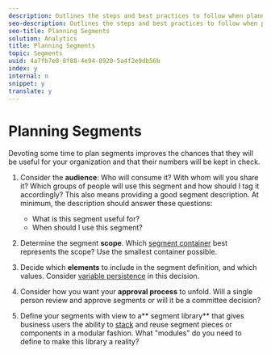 ```yaml
---
description: Outlines the steps and best practices to follow when planning your segments.
seo-description: Outlines the steps and best practices to follow when planning your segments.
seo-title: Planning Segments
solution: Analytics
title: Planning Segments
topic: Segments
uuid: 4a7fb7e0-8f88-4e94-8920-5a4f2e9db56b
index: y
internal: n
snippet: y
translate: y
---
```


# Planning Segments

Devoting some time to plan segments improves the chances that they will be useful for your organization and that their numbers will be kept in check. 

1. Consider the **audience**: Who will consume it? With whom will you share it? Which groups of people will use this segment and how should I tag it accordingly? This also means providing a good segment description. At minimum, the description should answer these questions: 
    * What is this segment useful for?
    * When should I use this segment?

1. Determine the segment **scope**. Which [ segment container](../../c_segmentation_bucket/seg_overview.md#concept_82653C7E29FE49F5A4B5E5E93B0A6399) best represents the scope? Use the smallest container possible.
1. Decide which **elements** to include in the segment definition, and which values. Consider [ variable persistence](../../c_segmentation_bucket/seg_overview.md#concept_E579D72B1C644AE9A4C4EAF6B47A4DCB) in this decision.
1. Consider how you want your **approval process** to unfold. Will a single person review and approve segments or will it be a committee decision?
1. Define your segments with view to a** segment library** that gives business users the ability to [ stack](../../c_segmentation_bucket/seg_workflow/seg_build.md#concept_40C299B60B354E10B344702EA3138B34) and reuse segment pieces or components in a modular fashion. What "modules" do you need to define to make this library a reality?
